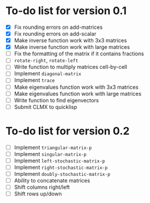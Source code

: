 # To-do list for version 0.1

- [x] Fix rounding errors on add-matrices
- [x] Fix rounding errors on add-scalar
- [x] Make inverse function work with 3x3 matrices
- [x] Make inverse function work with large matrices
- [ ] Fix the formatting of the matrix if it contains fractions
- [ ] `rotate-right`, `rotate-left`
- [ ] Write function to multiply matrices cell-by-cell
- [ ] Implement `diagonal-matrix`
- [ ] Implement `trace`
- [ ] Make eigenvalues function work with 3x3 matrices
- [ ] Make eigenvalues function work with large matrices
- [ ] Write function to find eigenvectors
- [ ] Submit CLMX to quicklisp

# To-do list for version 0.2

- [ ] Implement `triangular-matrix-p`
- [ ] Implement `singular-matrix-p`
- [ ] Implement `left-stochastic-matrix-p`
- [ ] Implement `right-stochastic-matrix-p`
- [ ] Implement `doubly-stochastic-matrix-p`
- [ ] Ability to concatenate matrices
- [ ] Shift columns right/left 
- [ ] Shift rows up/down